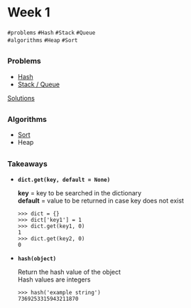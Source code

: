 # Week 1
`#problems` `#Hash` `#Stack` `#Queue`\
`#algorithms` `#Heap` `#Sort`

##

### Problems
- [Hash](https://programmers.co.kr/learn/courses/30/parts/12077])
- [Stack / Queue](https://programmers.co.kr/learn/courses/30/parts/12081)


[Solutions](./week01)

##

### Algorithms
- [Sort](./sort)
- Heap

##

### Takeaways
- <code>**dict.get(key, default = None)**</code>

  **key** = key to be searched in the dictionary\
  **default** = value to be returned in case key does not exist
  
  ```
  >>> dict = {}
  >>> dict['key1'] = 1
  >>> dict.get(key1, 0)
  1
  >>> dict.get(key2, 0)
  0
  ```
  
- <code>**hash(object)**</code>

  Return the hash value of the object\
  Hash values are integers
 
  ```
  >>> hash('example string')
  7369253315943211870
  ```

